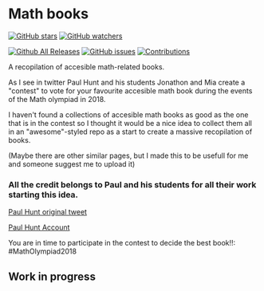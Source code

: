 # Math books
[![GitHub stars](https://img.shields.io/github/stars/thebooort/math-books.svg?style=social&label=Stars)](https://github.com/thebooort/math-books)
[![GitHub watchers](https://img.shields.io/github/watchers/thebooort/math-books.svg?style=social&label=Watch)](https://github.com/thebooort/math-books)

[![Github All Releases](https://img.shields.io/github/downloads/thebooort/math-books/total.svg)](https://github.com/thebooort/math-books)
[![GitHub issues](https://img.shields.io/github/issues/thebooort/math-books.svg)](https://github.com/thebooort/math-books)
[![Contributions](https://img.shields.io/badge/contributions-welcome-brightgreen.svg)](https://github.com/thebooort/math-books)

A recopilation of accesible math-related books.

As I see in twitter Paul Hunt and his students Jonathon and Mia create a "contest" to vote for your favourite accesible math book during the events of the Math olympiad in 2018. 

I haven't found a collections of accesible math books as good as the one that is in the contest so I thought it would be a nice idea to collect them all in an "awesome"-styled repo as a start to create a massive recopilation of books.

(Maybe there are other similar pages, but I made this to be usefull for me and someone suggest me to upload it) 

### All the credit belongs to Paul and his students for all their work starting this idea.

[Paul Hunt original tweet](https://twitter.com/TeachFMaths/status/1053511199147601920)

[Paul Hunt Account](https://twitter.com/TeachFMaths)

You are in time to participate in the contest to decide the best book!!: #MathOlympiad2018

## Work in progress

